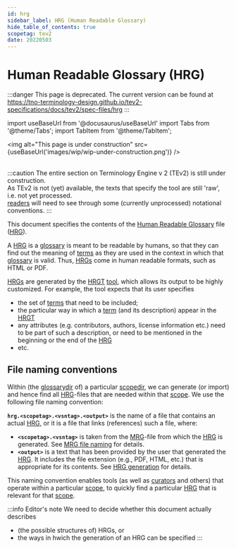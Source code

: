 ```yaml
---
id: hrg
sidebar_label: HRG (Human Readable Glossary)
hide_table_of_contents: true
scopetag: tev2
date: 20220503
---
```


# Human Readable Glossary (HRG)

:::danger This page is deprecated.
The current version can be found at https://tno-terminology-design.github.io/tev2-specifications/docs/tev2/spec-files/hrg
:::

import useBaseUrl from '@docusaurus/useBaseUrl'
import Tabs from '@theme/Tabs';
import TabItem from '@theme/TabItem';

<img
  alt="This page is under construction"
  src={useBaseUrl('images/wip/wip-under-construction.png')}
/><br/><br/>

:::caution
The entire section on Terminology Engine v 2 (TEv2) is still under construction.<br/>
As TEv2 is not (yet) available, the texts that specify the tool are still 'raw', i.e. not yet processed.<br/>[readers](@) will need to see through some (currently unprocessed) notational conventions.
:::

This document specifies the contents of the [Human Readable Glossary](hrg@) file ([HRG](@)).

A [HRG](@) is a [glossary](@) is meant to be readable by humans, so that they can find out the meaning of [terms](@) as they are used in the context in which that [glossary](@) is valid. Thus, [HRGs](@) come in human readable formats, such as HTML or PDF.

[HRGs](@) are generated by the [HRGT](@) [tool](/docs/tev2/spec-tools/hrgt), which allows its output to be highly customized. For example, the tool expects that its user specifies
- the set of [terms](@) that need to be included;
- the particular way in which a [term](@) (and its description) appear in the [HRGT](@) 
- any attributes (e.g. contributors, authors, license information etc.) need to be part of such a description, or need to be mentioned in the beginning or the end of the [HRG](@)
- etc.
## File naming conventions

Within (the [glossarydir](@) of) a particular [scopedir](@), we can generate (or import) and hence find all [HRG](@)-files that are needed within that [scope](@). We use the following file naming convention:

**`hrg.<scopetag>.<vsntag>.<output>`** is the name of a file that contains an actual [HRG](@), or it is a file that links (references) such a file, where:
  - **`<scopetag>.<vsntag>`** is taken from the [MRG](@)-file from which the [HRG](@) is generated. See [MRG file naming](/docs/tev2/spec-files/mrg#mrg-file-naming) for details.
  - **`<output>`** is a text that has been provided by the user that generated the [HRG](@). It includes the file extension (e.g., PDF, HTML, etc.) that is appropriate for its contents. See [HRG generation](/docs/tev2/spec-tools/hrgt#calling-the-tool) for details.

This naming convention enables tools (as well as [curators](@) and others) that operate within a particular [scope](@), to quickly find a particular [HRG](@) that is relevant for that [scope](@).

:::info Editor's note
We need to decide whether this document actually describes 
- (the possible structures of) HRGs, or
- the ways in hwich the generation of an HRG can be specified
:::

